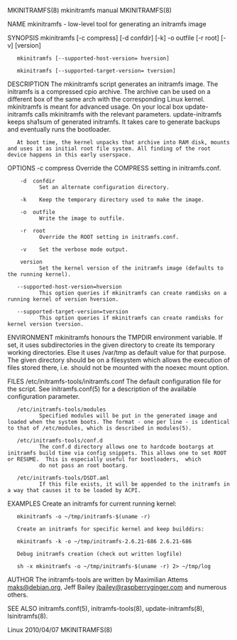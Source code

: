 MKINITRAMFS(8)                                                                              mkinitramfs manual                                                                             MKINITRAMFS(8)

NAME
       mkinitramfs - low-level tool for generating an initramfs image

SYNOPSIS
       mkinitramfs [-c compress] [-d confdir] [-k] -o outfile [-r root] [-v] [version]

       mkinitramfs [--supported-host-version= hversion]

       mkinitramfs [--supported-target-version= tversion]

DESCRIPTION
       The mkinitramfs script generates an initramfs image.  The initramfs is a compressed cpio archive. The archive can be used on a different box of the same arch with the corresponding Linux kernel.
       mkinitramfs is meant for advanced usage. On your local box update-initramfs calls mkinitramfs with the relevant parameters.  update-initramfs keeps sha1sum of generated initramfs. It takes  care
       to generate backups and eventually runs the bootloader.

       At boot time, the kernel unpacks that archive into RAM disk, mounts and uses it as initial root file system. All finding of the root device happens in this early userspace.

OPTIONS
        -c  compress
              Override the COMPRESS setting in initramfs.conf.

        -d  confdir
              Set an alternate configuration directory.

        -k    Keep the temporary directory used to make the image.

        -o  outfile
              Write the image to outfile.

        -r  root
              Override the ROOT setting in initramfs.conf.

        -v    Set the verbose mode output.

        version
              Set the kernel version of the initramfs image (defaults to the running kernel).

       --supported-host-version=hversion
              This option queries if mkinitramfs can create ramdisks on a running kernel of version hversion.

       --supported-target-version=tversion
              This option queries if mkinitramfs can create ramdisks for kernel version tversion.

ENVIRONMENT
       mkinitramfs honours the TMPDIR environment variable. If set, it uses subdirectories in the given directory to create its temporary working directories. Else it uses /var/tmp as default value for
       that purpose. The given directory should be on a filesystem which allows the execution of files stored there, i.e.  should not be mounted with the noexec mount option.

FILES
       /etc/initramfs-tools/initramfs.conf
              The default configuration file for the script. See initramfs.conf(5) for a description of the available configuration parameter.

       /etc/initramfs-tools/modules
              Specified modules will be put in the generated image and loaded when the system boots. The format - one per line - is identical to that of /etc/modules, which is described in modules(5).

       /etc/initramfs-tools/conf.d
              The conf.d directory allows one to hardcode bootargs at initramfs build time via config snippets. This allows one to set ROOT or RESUME.  This is especially useful for bootloaders,  which
              do not pass an root bootarg.

       /etc/initramfs-tools/DSDT.aml
              If this file exists, it will be appended to the initramfs in a way that causes it to be loaded by ACPI.

EXAMPLES
       Create an initramfs for current running kernel:

       mkinitramfs -o ~/tmp/initramfs-$(uname -r)

       Create an initramfs for specific kernel and keep builddirs:

       mkinitramfs -k -o ~/tmp/initramfs-2.6.21-686 2.6.21-686

       Debug initramfs creation (check out written logfile)

       sh -x mkinitramfs -o ~/tmp/initramfs-$(uname -r) 2> ~/tmp/log

AUTHOR
       The initramfs-tools are written by Maximilian Attems <maks@debian.org>, Jeff Bailey <jbailey@raspberryginger.com> and numerous others.

SEE ALSO
        initramfs.conf(5), initramfs-tools(8), update-initramfs(8), lsinitramfs(8).

Linux                                                                                           2010/04/07                                                                                 MKINITRAMFS(8)
